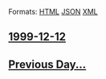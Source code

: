 
Formats: [HTML](1999/12/12/index.html)  [JSON](1999/12/12/index.json)  [XML](1999/12/12/index.xml)  

## [1999-12-12](/news/1999/12/12/index.md)

## [Previous Day...](/news/1999/12/11/index.md)

